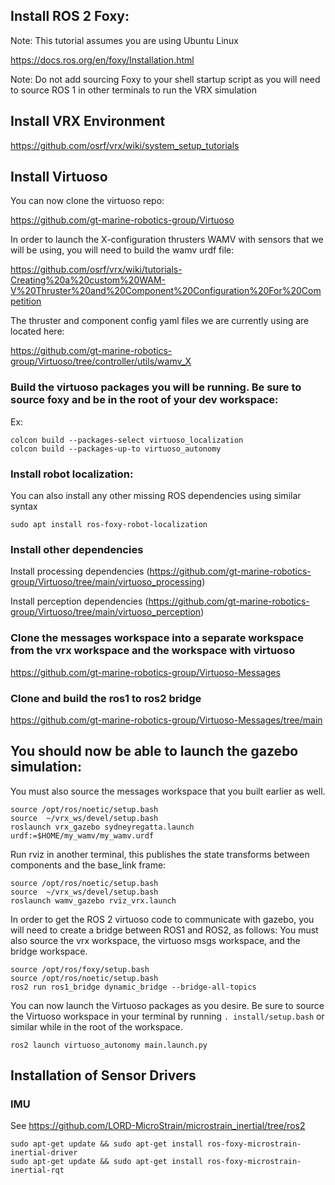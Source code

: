 ## Install ROS 2 Foxy:

Note: This tutorial assumes you are using Ubuntu Linux

https://docs.ros.org/en/foxy/Installation.html

Note: Do not add sourcing Foxy to your shell startup script as you will need to source ROS 1 in other terminals to run the VRX simulation

## Install VRX Environment

https://github.com/osrf/vrx/wiki/system_setup_tutorials

## Install Virtuoso

You can now clone the virtuoso repo:

https://github.com/gt-marine-robotics-group/Virtuoso

In order to launch the X-configuration thrusters WAMV with sensors that we will be using, you will need to build the wamv urdf file:

https://github.com/osrf/vrx/wiki/tutorials-Creating%20a%20custom%20WAM-V%20Thruster%20and%20Component%20Configuration%20For%20Competition


The thruster and component config yaml files we are currently using are located here:

https://github.com/gt-marine-robotics-group/Virtuoso/tree/controller/utils/wamv_X


### Build the virtuoso packages you will be running. Be sure to source foxy and be in the root of your dev workspace:

Ex:
```
colcon build --packages-select virtuoso_localization
colcon build --packages-up-to virtuoso_autonomy
```
### Install robot localization:
You can also install any other missing ROS dependencies using similar syntax
```
sudo apt install ros-foxy-robot-localization
```
### Install other dependencies
Install processing dependencies (https://github.com/gt-marine-robotics-group/Virtuoso/tree/main/virtuoso_processing)

Install perception dependencies (https://github.com/gt-marine-robotics-group/Virtuoso/tree/main/virtuoso_perception)

### Clone the messages workspace into a separate workspace from the vrx workspace and the workspace with virtuoso
https://github.com/gt-marine-robotics-group/Virtuoso-Messages

### Clone and build the ros1 to ros2 bridge
https://github.com/gt-marine-robotics-group/Virtuoso-Messages/tree/main

## You should now be able to launch the gazebo simulation:
You must also source the messages workspace that you built earlier as well.
```
source /opt/ros/noetic/setup.bash
source  ~/vrx_ws/devel/setup.bash
roslaunch vrx_gazebo sydneyregatta.launch urdf:=$HOME/my_wamv/my_wamv.urdf
```
Run rviz in another terminal, this publishes the state transforms between components and the base_link frame:
```
source /opt/ros/noetic/setup.bash
source  ~/vrx_ws/devel/setup.bash
roslaunch wamv_gazebo rviz_vrx.launch
```
In order to get the ROS 2 virtuoso code to communicate with gazebo, you will need to create a bridge between ROS1 and ROS2, as follows:
You must also source the vrx workspace, the virtuoso msgs workspace, and the bridge workspace.

```
source /opt/ros/foxy/setup.bash
source /opt/ros/noetic/setup.bash
ros2 run ros1_bridge dynamic_bridge --bridge-all-topics
```
You can now launch the Virtuoso packages as you desire. Be sure to source the Virtuoso workspace in your terminal by running `. install/setup.bash` or similar while in the root of the workspace.
```
ros2 launch virtuoso_autonomy main.launch.py
```

## Installation of Sensor Drivers
### IMU
See https://github.com/LORD-MicroStrain/microstrain_inertial/tree/ros2
```
sudo apt-get update && sudo apt-get install ros-foxy-microstrain-inertial-driver
sudo apt-get update && sudo apt-get install ros-foxy-microstrain-inertial-rqt
```
